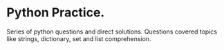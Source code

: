# Python Practice.
Series of python questions and direct solutions.
Questions covered topics like strings, dictionary, set and list comprehension.
